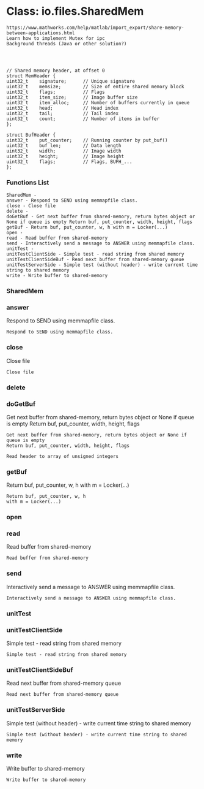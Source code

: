 # Class: io.files.SharedMem



    
    https://www.mathworks.com/help/matlab/import_export/share-memory-between-applications.html  
    Learn how to implement Mutex for ipc  
    Background threads (Java or other solution?)  
      
      
      
      
    // Shared memory header, at offset 0  
    struct MemHeader {  
    uint32_t    signature;      // Unique signature  
    uint32_t    memsize;        // Size of entire shared memory block  
    uint32_t    flags;          // Flags  
    uint32_t    item_size;      // Image buffer size  
    uint32_t    item_alloc;     // Number of buffers currently in queue  
    uint32_t    head;           // Head index  
    uint32_t    tail;           // Tail index  
    uint32_t    count;          // Number of items in buffer  
    };  
      
    struct BufHeader {  
    uint32_t    put_counter;    // Running counter by put_buf()  
    uint32_t    buf_len;        // Data length  
    uint32_t    width;          // Image width  
    uint32_t    height;         // Image height  
    uint32_t    flags;          // Flags, BUFH_...  
    };  
      
      

### Functions List

    SharedMem - 
    answer - Respond to SEND using memmapfile class.
    close - Close file
    delete - 
    doGetBuf - Get next buffer from shared-memory, return bytes object or None if queue is empty Return buf, put_counter, width, height, flags
    getBuf - Return buf, put_counter, w, h with m = Locker(...)
    open - 
    read - Read buffer from shared-memory
    send - Interactively send a message to ANSWER using memmapfile class.
    unitTest - 
    unitTestClientSide - Simple test - read string from shared memory
    unitTestClientSideBuf - Read next buffer from shared-memory queue
    unitTestServerSide - Simple test (without header) - write current time string to shared memory
    write - Write buffer to shared-memory

### SharedMem




    


### answer

Respond to SEND using memmapfile class.


    
    Respond to SEND using memmapfile class.  
      


### close

Close file


    
    Close file  


### delete




    


### doGetBuf

Get next buffer from shared-memory, return bytes object or None if queue is empty Return buf, put_counter, width, height, flags


    
    Get next buffer from shared-memory, return bytes object or None if queue is empty  
    Return buf, put_counter, width, height, flags  
      
    Read header to array of unsigned integers  


### getBuf

Return buf, put_counter, w, h with m = Locker(...)


    
    Return buf, put_counter, w, h  
    with m = Locker(...)  


### open




    


### read

Read buffer from shared-memory


    
    Read buffer from shared-memory  


### send

Interactively send a message to ANSWER using memmapfile class.


    
    Interactively send a message to ANSWER using memmapfile class.  
      


### unitTest




    


### unitTestClientSide

Simple test - read string from shared memory


    
    Simple test - read string from shared memory  


### unitTestClientSideBuf

Read next buffer from shared-memory queue


    
    Read next buffer from shared-memory queue  


### unitTestServerSide

Simple test (without header) - write current time string to shared memory


    
    Simple test (without header) - write current time string to shared memory  
      


### write

Write buffer to shared-memory


    
    Write buffer to shared-memory  


